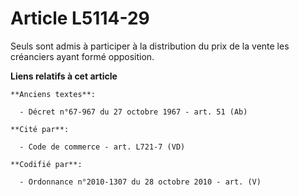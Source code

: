 # Article L5114-29

Seuls sont admis à participer à la distribution du prix de la vente les créanciers ayant formé opposition.

**Liens relatifs à cet article**

	**Anciens textes**:

	  - Décret n°67-967 du 27 octobre 1967 - art. 51 (Ab)

	**Cité par**:

	  - Code de commerce - art. L721-7 (VD)

	**Codifié par**:

	  - Ordonnance n°2010-1307 du 28 octobre 2010 - art. (V)
